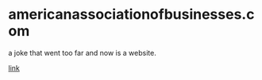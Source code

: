 # americanassociationofbusinesses.com
a joke that went too far and now is a website.

[link](http://americanassociationofbusinesses.com)
